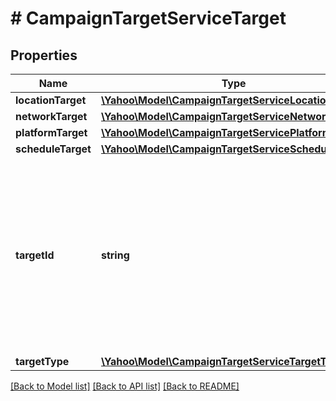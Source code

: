 # # CampaignTargetServiceTarget

## Properties

Name | Type | Description | Notes
------------ | ------------- | ------------- | -------------
**locationTarget** | [**\Yahoo\Model\CampaignTargetServiceLocationTarget**](CampaignTargetServiceLocationTarget.md) |  | [optional] 
**networkTarget** | [**\Yahoo\Model\CampaignTargetServiceNetworkTarget**](CampaignTargetServiceNetworkTarget.md) |  | [optional] 
**platformTarget** | [**\Yahoo\Model\CampaignTargetServicePlatformTarget**](CampaignTargetServicePlatformTarget.md) |  | [optional] 
**scheduleTarget** | [**\Yahoo\Model\CampaignTargetServiceScheduleTarget**](CampaignTargetServiceScheduleTarget.md) |  | [optional] 
**targetId** | **string** | &lt;div lang&#x3D;\&quot;ja\&quot;&gt;ターゲットIDです。&lt;br&gt;このフィールドは、ADD時は無視され、SETおよびREMOVE時は必須となります。&lt;br&gt;※LocationCampaignTargetServiceTargetの場合、ADD時に必須となります。&lt;br&gt;※PlatformCampaignTargetServiceTargetの場合、SET時に無視されます。&lt;/div&gt;&lt;div lang&#x3D;\&quot;en\&quot;&gt;CampaignTargetServiceTarget  ID. &lt;br&gt; This field will be ignored in ADD operation, and is required in ADD and REMOVE operation. &lt;br&gt; *For  LocationCampaignTargetServiceTarget, this is required in ADD operation. &lt;br&gt; *For PlatformCampaignTargetServiceTarget,  this will be ignored in SET operation.&lt;/div&gt; | [optional] 
**targetType** | [**\Yahoo\Model\CampaignTargetServiceTargetType**](CampaignTargetServiceTargetType.md) |  | [optional] 

[[Back to Model list]](../../README.md#documentation-for-models) [[Back to API list]](../../README.md#documentation-for-api-endpoints) [[Back to README]](../../README.md)


